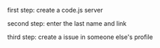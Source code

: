 first step: create a code.js server

second step: enter the last name and link

third step: create a issue in someone else's profile
